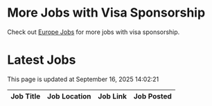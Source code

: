 # More Jobs with Visa Sponsorship

Check out [Europe Jobs](https://github.com/sureshparimi/europejobs#latest-jobs) for more jobs with visa sponsorship.

# Latest Jobs

This page is updated at September 16, 2025 14:02:21

| Job Title | Job Location | Job Link | Job Posted |
| --- | --- | --- | --- |

